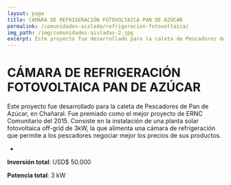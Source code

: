 ```yaml
---
layout: page
title: CÁMARA DE REFRIGERACIÓN FOTOVOLTAICA PAN DE AZÚCAR
permalink: /comunidades-aislada/refrigeracion-fotovoltaica/
img_path: /img/comunidades-aisladas-2.jpg
excerpt: Este proyecto fue desarrollado para la caleta de Pescadores de Pan de Azúcar, en Chañaral. Fue premiado como el mejor proyecto de...
---
```


# CÁMARA DE REFRIGERACIÓN FOTOVOLTAICA PAN DE AZÚCAR

Este proyecto fue desarrollado para la caleta de Pescadores de Pan de Azúcar, en Chañaral. Fue premiado como el mejor proyecto de ERNC Comunitario del 2015. Consiste en la instalación de una planta solar fotovoltaica off-grid de 3kW, la que alimenta una cámara de refrigeración que permite a los pescadores negociar mejor los precios de sus productos.

-

**Inversión total**: USD$ 50.000

**Potencia total**: 3 kW
                
